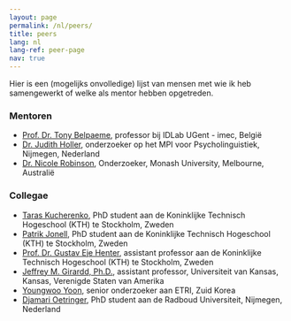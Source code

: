 ```yaml
---
layout: page
permalink: /nl/peers/
title: peers
lang: nl
lang-ref: peer-page
nav: true
---
```


Hier is een (mogelijks onvolledige) lijst van mensen met wie ik heb samengewerkt of welke als mentor hebben opgetreden.

### Mentoren

* [Prof. Dr. Tony Belpaeme](http://www.tonybelpaeme.me), professor bij IDLab UGent - imec, België
* [Dr. Judith Holler](https://cosilab.org/people/judith-holler/), onderzoeker op het MPI voor Psycholinguistiek, Nijmegen, Nederland
* [Dr. Nicole Robinson](https://research.monash.edu/en/persons/nicole-robinson), Onderzoeker, Monash University, Melbourne, Australië

### Collegae
* [Taras Kucherenko](https://svito-zar.github.io), PhD student aan de Koninklijke Technisch Hogeschool (KTH) te Stockholm, Zweden
* [Patrik Jonell](https://patrikjonell.se), PhD student aan de Koninklijke Technisch Hogeschool (KTH) te Stockholm, Zweden
* [Prof. Dr. Gustav Eje Henter](https://people.kth.se/~ghe/), assistant professor aan de Koninklijke Technisch Hogeschool (KTH) te Stockholm, Zweden
* [Jeffrey M. Girardd, Ph.D.](https://jmgirard.com), assistant professor, Universiteit van Kansas, Kansas, Verenigde Staten van Amerika
* [Youngwoo Yoon](https://research.monash.edu/en/persons/nicole-robinson), senior onderzoeker aan ETRI, Zuid Korea
* [Djamari Oetringer](https://www.ru.nl/english/people/oetringer-d/), PhD student aan de Radboud Universiteit, Nijmegen, Nederland
